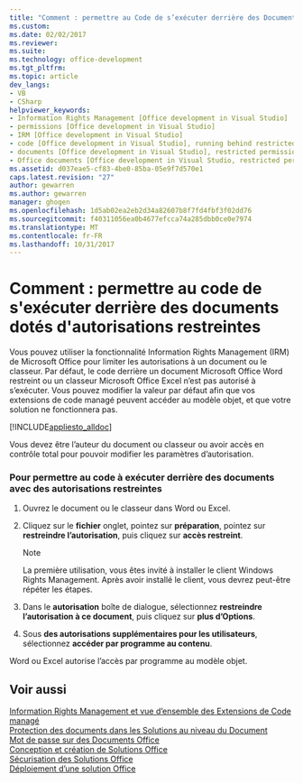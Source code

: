 ```yaml
---
title: "Comment : permettre au Code de s’exécuter derrière des Documents avec des autorisations restreintes | Documents Microsoft"
ms.custom: 
ms.date: 02/02/2017
ms.reviewer: 
ms.suite: 
ms.technology: office-development
ms.tgt_pltfrm: 
ms.topic: article
dev_langs:
- VB
- CSharp
helpviewer_keywords:
- Information Rights Management [Office development in Visual Studio]
- permissions [Office development in Visual Studio]
- IRM [Office development in Visual Studio]
- code [Office development in Visual Studio], running behind restricted documents
- documents [Office development in Visual Studio], restricted permissions
- Office documents [Office development in Visual Studio, restricted permissions
ms.assetid: d037eae5-cf83-4be0-85ba-05e9f7d570e1
caps.latest.revision: "27"
author: gewarren
ms.author: gewarren
manager: ghogen
ms.openlocfilehash: 1d5ab02ea2eb2d34a82607b8f7fd4fbf3f02dd76
ms.sourcegitcommit: f40311056ea0b4677efcca74a285dbb0ce0e7974
ms.translationtype: MT
ms.contentlocale: fr-FR
ms.lasthandoff: 10/31/2017
---
```

# <a name="how-to-permit-code-to-run-behind-documents-with-restricted-permissions"></a>Comment : permettre au code de s'exécuter derrière des documents dotés d'autorisations restreintes
  Vous pouvez utiliser la fonctionnalité Information Rights Management (IRM) de Microsoft Office pour limiter les autorisations à un document ou le classeur. Par défaut, le code derrière un document Microsoft Office Word restreint ou un classeur Microsoft Office Excel n’est pas autorisé à s’exécuter. Vous pouvez modifier la valeur par défaut afin que vos extensions de code managé peuvent accéder au modèle objet, et que votre solution ne fonctionnera pas.  
  
 [!INCLUDE[appliesto_alldoc](../vsto/includes/appliesto-alldoc-md.md)]  
  
 Vous devez être l’auteur du document ou classeur ou avoir accès en contrôle total pour pouvoir modifier les paramètres d’autorisation.  
  
### <a name="to-permit-code-to-run-behind-documents-with-restricted-permissions"></a>Pour permettre au code à exécuter derrière des documents avec des autorisations restreintes  
  
1.  Ouvrez le document ou le classeur dans Word ou Excel.  
  
2.  Cliquez sur le **fichier** onglet, pointez sur **préparation**, pointez sur **restreindre l’autorisation**, puis cliquez sur **accès restreint**.  
  
    > [!NOTE]  
    >  La première utilisation, vous êtes invité à installer le client Windows Rights Management. Après avoir installé le client, vous devrez peut-être répéter les étapes.  
  
3.  Dans le **autorisation** boîte de dialogue, sélectionnez **restreindre l’autorisation à ce document**, puis cliquez sur **plus d’Options**.  
  
4.  Sous **des autorisations supplémentaires pour les utilisateurs**, sélectionnez **accéder par programme au contenu**.  
  
 Word ou Excel autorise l’accès par programme au modèle objet.  
  
## <a name="see-also"></a>Voir aussi  
 [Information Rights Management et vue d’ensemble des Extensions de Code managé](../vsto/information-rights-management-and-managed-code-extensions-overview.md)   
 [Protection des documents dans les Solutions au niveau du Document](../vsto/document-protection-in-document-level-solutions.md)   
 [Mot de passe sur des Documents Office](../vsto/password-protection-on-office-documents.md)   
 [Conception et création de Solutions Office](../vsto/designing-and-creating-office-solutions.md)   
 [Sécurisation des Solutions Office](../vsto/securing-office-solutions.md)   
 [Déploiement d’une solution Office](../vsto/deploying-an-office-solution.md)  
  
  